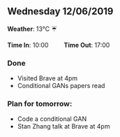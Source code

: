 ## Wednesday 12/06/2019

**Weather**: 13°C :umbrella:   

**Time In**: 10:00  &nbsp;   &nbsp;   &nbsp;   &nbsp;   **Time Out**: 17:00 




### Done
* Visited Brave at 4pm
* Conditional GANs papers read

### Plan for tomorrow:
* Code a conditional GAN
* Stan Zhang talk at Brave at 4pm

